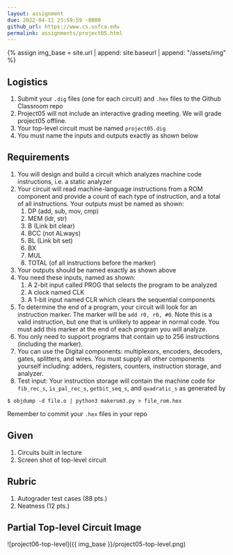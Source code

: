 ```yaml
---
layout: assignment
due: 2022-04-11 23:59:59 -0800
github_url: https://www.cs.usfca.edu
permalink: assignments/project05.html
---
```


{% assign img_base = site.url | append: site.baseurl | append: "/assets/img" %}

## Logistics
1. Submit your `.dig` files (one for each circuit) and `.hex` files to the Github Classroom repo
1. Project05 will not include an interactive grading meeting. We will grade project05 offline.
1. Your top-level circuit must be named `project05.dig`
1. You must name the inputs and outputs exactly as shown below

## Requirements
1. You will design and build a circuit which analyzes machine code instructions, i.e. a static analyzer
1. Your circuit will read machine-language instructions from a ROM component and provide a count of each type of instruction, and a total of all instructions. Your outputs must be named as shown: 
    1. DP (add, sub, mov, cmp)
    1. MEM (ldr, str)
    1. B (Link bit clear)
    1. BCC (not ALways)
    1. BL (Link bit set)
    1. BX
    1. MUL
    1. TOTAL (of all instructions before the marker)
1. Your outputs should be named exactly as shown above
1. You need these inputs, named as shown:
    1. A 2-bit input called PROG that selects the program to be analyzed
    1. A clock named CLK
    1. A 1-bit input named CLR which clears the sequential components
1. To determine the end of a program, your circuit will look for an instruction marker. The marker will be `add r0, r0, #0`. Note this is a valid instruction, but one that is unlikely to appear in normal code. You must add this marker at the end of each program you will analyze.
1. You only need to support programs that contain up to 256 instructions (including the marker).
1. You can use the Digital components: multiplexors, encoders, decoders, gates, splitters, and wires. You must supply all other components yourself including: adders, registers, counters, instruction storage, and analyzer.
1. Test input: Your instruction storage will contain the machine code for `fib_rec_s`, `is_pal_rec_s`, `getbit_seq_s`, and `quadratic_s` as generated by
```
$ objdump -d file.o | python3 makerom3.py > file_rom.hex  
```
Remember to commit your `.hex` files in your repo

## Given
1. Circuits built in lecture
1. Screen shot of top-level circuit

## Rubric
1. Autograder test cases (88 pts.)
1. Neatness (12 pts.)

## Partial Top-level Circuit Image
![project06-top-level]({{ img_base }}/project05-top-level.png)
